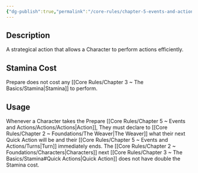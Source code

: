 ```yaml
---
{"dg-publish":true,"permalink":"/core-rules/chapter-5-events-and-actions/actions/skill-prepare/"}
---
```


## Description
A strategical action that allows a Character to perform actions efficiently.
## Stamina Cost
Prepare does not cost any [[Core Rules/Chapter 3 ~ The Basics/Stamina\|Stamina]] to perform.
## Usage
Whenever a Character takes the Prepare [[Core Rules/Chapter 5 ~ Events and Actions/Actions/Actions\|Action]], They must declare to [[Core Rules/Chapter 2 ~ Foundations/The Weaver\|The Weaver]] what their next Quick Action will be and their [[Core Rules/Chapter 5 ~ Events and Actions/Turns\|Turn]] immediately ends.
The [[Core Rules/Chapter 2 ~ Foundations/Characters\|Characters]] next [[Core Rules/Chapter 3 ~ The Basics/Stamina#Quick Actions\|Quick Action]] does not have double the Stamina cost.